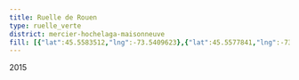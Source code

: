 ```yaml
---
title: Ruelle de Rouen
type: ruelle_verte
district: mercier-hochelaga-maisonneuve
fill: [{"lat":45.5583512,"lng":-73.5409623},{"lat":45.5577841,"lng":-73.5413486}]
---
```


2015